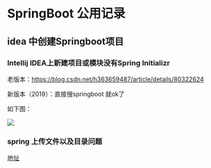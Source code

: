 # SpringBoot 公用记录


## idea 中创建Springboot项目



###  Intellij IDEA上新建项目或模块没有Spring Initializr

老版本：https://blog.csdn.net/h363659487/article/details/80322624

新版本（2019）：直接搜springboot 就ok了

如下图：

![](assets/001/20190603-28d4d496.png)  


### spring 上传文件以及目录问题


[地址](https://www.cnblogs.com/xiaowangbangzhu/p/10304211.html)
